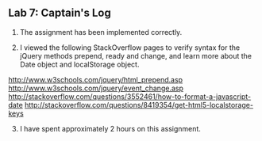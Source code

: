## Lab 7: Captain's Log

1. The assignment has been implemented correctly.

2. I viewed the following StackOverflow pages to verify syntax for the jQuery methods prepend, ready and change, and learn more about the Date object and localStorage object.

http://www.w3schools.com/jquery/html_prepend.asp
http://www.w3schools.com/jquery/event_change.asp
http://stackoverflow.com/questions/3552461/how-to-format-a-javascript-date
http://stackoverflow.com/questions/8419354/get-html5-localstorage-keys

3. I have spent approximately 2 hours on this assignment.